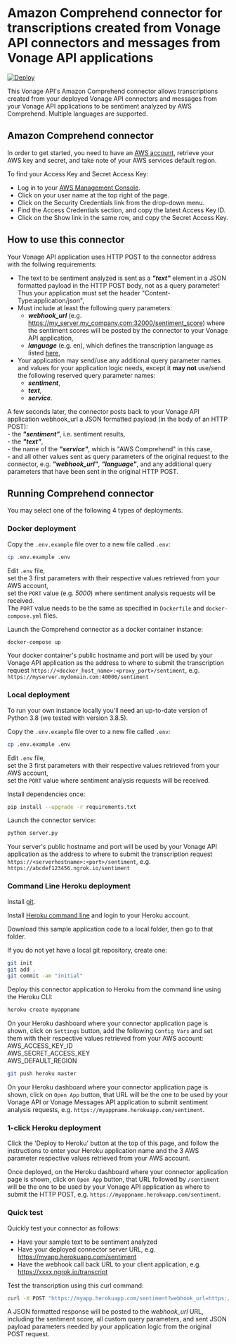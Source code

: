 # Amazon Comprehend connector for transcriptions created from Vonage API connectors and messages from Vonage API applications

[![Deploy](https://www.herokucdn.com/deploy/button.svg)](https://heroku.com/deploy?template=https://github.com/nexmo-se/aws-comprehend)

This Vonage API's Amazon Comprehend connector allows transcriptions created from your deployed Vonage API connectors and messages from your Vonage API applications to be sentiment analyzed by AWS Comprehend. Multiple languages are supported.

## Amazon Comprehend connector

In order to get started, you need to have an [AWS account](http://aws.amazon.com), retrieve your AWS key and secret, and take note of your AWS services default region.

To find your Access Key and Secret Access Key:

- Log in to your [AWS Management Console](http://aws.amazon.com/console).
- Click on your user name at the top right of the page.
- Click on the Security Credentials link from the drop-down menu.
- Find the Access Credentials section, and copy the latest Access Key ID.
- Click on the Show link in the same row, and copy the Secret Access Key.

## How to use this connector

Your Vonage API application uses HTTP POST to the connector address with the follwing requirements:
- The text to be sentiment analyzed is sent as a _**"text"**_ element in a JSON formatted payload in the HTTP POST body, not as a query parameter! Thus your application must set the header "Content-Type:application/json",
- Must include at least the following query parameters:
	- _**webhook_url**_ (e.g. https://my_server.my_company.com:32000/sentiment_score) where the sentiment scores will be posted by the connector to your Vonage API application,
	- _**language**_ (e.g. en), which defines the transcription language as listed [here](https://docs.aws.amazon.com/comprehend/latest/dg/supported-languages.html),
- Your application may send/use any additional query parameter names and values for your application logic needs, except it **may not** use/send the following reserved query parameter names:
	- _**sentiment**_,
	- _**text**_,
	- _**service**_.

A few seconds later, the connector posts back to your Vonage API application webhook_url a JSON formatted payload (in the body of an HTTP POST):</br>
	- the _**"sentiment"**_, i.e. sentiment results,</br>
	- the _**"text"**_,</br>
	- the name of the _**"service"**_, which is "AWS Comprehend" in this case,</br> 
	- and all other values sent as query parameters of the original request to the connector, e.g. _**"webhook_url"**_, _**"language"**_, and any additional query parameters that have been sent in the original HTTP POST.</br>

## Running Comprehend connector

You may select one of the following 4 types of deployments.

### Docker deployment

Copy the `.env.example` file over to a new file called `.env`:
```bash
cp .env.example .env
```

Edit `.env` file,<br/>
set the 3 first parameters with their respective values retrieved from your AWS account,<br/>
set the `PORT` value (e.g. *5000*) where sentiment analysis requests will be received.<br/>
The `PORT` value needs to be the same as specified in `Dockerfile` and `docker-compose.yml` files.

Launch the Comprehend connector as a docker container instance:

```bash
docker-compose up
```
Your docker container's public hostname and port will be used by your Vonage API application as the address to where to submit the transcription request `https://<docker_host_name>:<proxy_port>/sentiment`, e.g. `https://myserver.mydomain.com:40000/sentiment`

### Local deployment

To run your own instance locally you'll need an up-to-date version of Python 3.8 (we tested with version 3.8.5).

Copy the `.env.example` file over to a new file called `.env`:

```bash
cp .env.example .env
```

Edit `.env` file,<br/>
set the 3 first parameters with their respective values retrieved from your AWS account,<br/>
set the `PORT` value where sentiment analysis requests will be received.

Install dependencies once:
```bash
pip install --upgrade -r requirements.txt
```

Launch the connector service:
```bash
python server.py
```

Your server's public hostname and port will be used by your Vonage API application as the address to where to submit the transcription request `https://<serverhostname>:<port>/sentiment`, e.g. `https://abcdef123456.ngrok.io/sentiment`

### Command Line Heroku deployment

Install [git](https://git-scm.com/downloads).

Install [Heroku command line](https://devcenter.heroku.com/categories/command-line) and login to your Heroku account.

Download this sample application code to a local folder, then go to that folder.

If you do not yet have a local git repository, create one:</br>
```bash
git init
git add .
git commit -am "initial"
```

Deploy this connector application to Heroku from the command line using the Heroku CLI:

```bash
heroku create myappname
```

On your Heroku dashboard where your connector application page is shown, click on `Settings` button,
add the following `Config Vars` and set them with their respective values retrieved from your AWS account:</br>
AWS_ACCESS_KEY_ID</br>
AWS_SECRET_ACCESS_KEY</br>
AWS_DEFAULT_REGION</br>

```bash
git push heroku master
```

On your Heroku dashboard where your connector application page is shown, click on `Open App` button, that URL will be the one to be used by your Vonage API or Vonage Messages API application to submit sentiment analysis requests, e.g. `https://myappname.herokuapp.com/sentiment`.

### 1-click Heroku deployment

Click the 'Deploy to Heroku' button at the top of this page, and follow the instructions to enter your Heroku application name and the 3 AWS parameter respective values retrieved from your AWS account.

Once deployed, on the Heroku dashboard where your connector application page is shown, click on `Open App` button, that URL followed by `/sentiment` will be the one to be used by your Vonage API application as where to submit the HTTP POST, e.g. `https://myappname.herokuapp.com/sentiment`.

### Quick test

Quickly test your connector as follows:</br>
- Have your sample text to be sentiment analyzed</br>
- Have your deployed connector server URL, e.g. https://myapp.herokuapp.com/sentiment</br>
- Have the webhook call back URL to your client application, e.g. https://xxxx.ngrok.io/transcript</br>

Test the transcription using this curl command:</br>

```bash
curl -X POST "https://myapp.herokuapp.com/sentiment?webhook_url=https://xxxx.ngrok.io/sentiment_score&entity=customer&id=abcd&language_code=en" -d '{"text": "You provide such a fantastic service! I am a very happy customer!", "foo": "bar"}'
```
A JSON formatted response will be posted to the _webhook_url_ URL, including the sentiment score, all custom query parameters, and sent JSON payload parameters needed by your application logic from the original POST request.